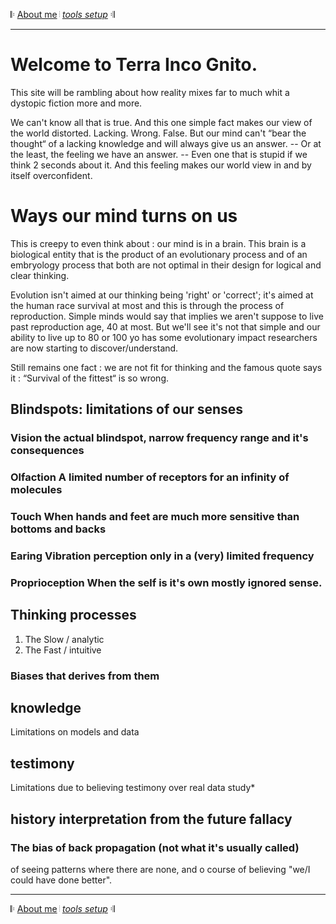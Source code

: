   𝄆  [About me](https://samusz.github.io/about/aboutme)  𝄄  [_tools setup_](https://samusz.github.io/about/tools) 𝄇

---


# Welcome to Terra Inco Gnito. 

This site will be rambling about how reality mixes far to much whit a dystopic fiction more and more. 

We can't know all that is true. And this one simple fact makes our view of the world distorted. 
Lacking. Wrong. False. 
But our mind can't “bear the thought“ of a lacking knowledge and will always give us an answer. 
-- Or at the least, the feeling we have an answer. --
Even one that is stupid if we think 2 seconds about it.
And this feeling makes our world view in and by itself overconfident.

# Ways our mind turns on us

This is creepy to even think about : our mind is in a brain. This brain is a biological entity that is the product of an evolutionary process and of an embryology process that both are not optimal in their design for logical and clear thinking.

Evolution isn't aimed at our thinking being 'right' or 'correct'; it's aimed at the human race survival at most and this is through the process of reproduction. Simple minds would say that implies we aren't suppose to live past reproduction age, 40 at most. But we'll see it's not that simple and our ability to live up to 80 or 100 yo has some evolutionary impact researchers are now starting to discover/understand. 

Still remains one fact : we are not fit for thinking and the famous quote says it : “Survival of the fittest“ is so wrong.


## Blindspots: limitations of our senses

### **Vision** the actual blindspot, narrow frequency range and it's consequences 

### **Olfaction** A limited number of receptors for an infinity of molecules

### **Touch** When hands and feet are much more sensitive than bottoms and backs

### **Earing** Vibration perception only in a (very) limited frequency 

### **Proprioception** When the self is it's own mostly ignored sense.


## Thinking processes 

1. The Slow / analytic
2. The Fast / intuitive

### Biases that derives from them

## **knowledge**

Limitations on models  and data



## **testimony**

Limitations due to believing testimony over real data study*

## history interpretation from the future fallacy 

### The bias of back propagation (not what it's usually called)

of seeing patterns where there are none, and o course of believing "we/I could have done better". 

---
  𝄆  [About me](https://samusz.github.io/about/aboutme)  𝄄  [_tools setup_](https://samusz.github.io/about/tools) 𝄇
